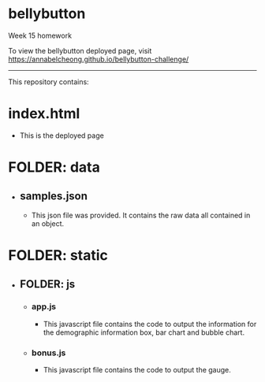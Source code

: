 # bellybutton
Week 15 homework

To view the bellybutton deployed page, visit https://annabelcheong.github.io/bellybutton-challenge/

******************************
This repository contains: 

# index.html
- This is the deployed page 

# FOLDER: data
- ## samples.json
	- This json file was provided. It contains the raw data all contained in an object.

# FOLDER: static
- ## FOLDER: js
	- ### app.js
		- This javascript file contains the code to output the information for the demographic information box, bar chart and bubble chart.


	- ### bonus.js
		- This javascript file contains the code to output the gauge.